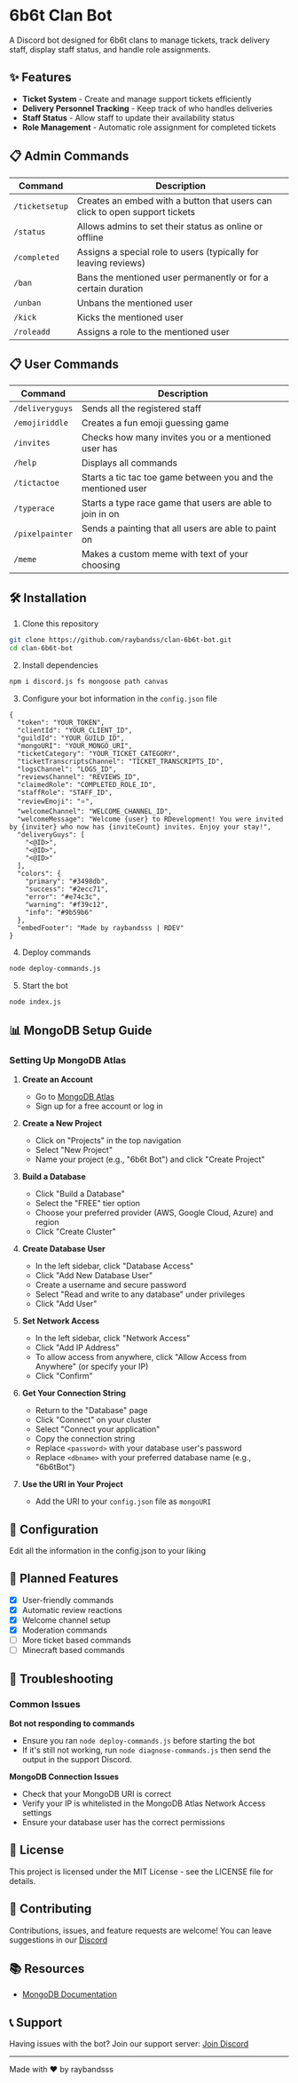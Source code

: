 # 6b6t Clan Bot

A Discord bot designed for 6b6t clans to manage tickets, track delivery staff, display staff status, and handle role assignments.

## ✨ Features

- **Ticket System** - Create and manage support tickets efficiently
- **Delivery Personnel Tracking** - Keep track of who handles deliveries
- **Staff Status** - Allow staff to update their availability status
- **Role Management** - Automatic role assignment for completed tickets

## 📋 Admin Commands

| Command | Description |
|---------|-------------|
| `/ticketsetup` | Creates an embed with a button that users can click to open support tickets |
| `/status` | Allows admins to set their status as online or offline |
| `/completed` | Assigns a special role to users (typically for leaving reviews) |
| `/ban` | Bans the mentioned user permanently or for a certain duration |
| `/unban` | Unbans the mentioned user |
| `/kick` | Kicks the mentioned user |
| `/roleadd` | Assigns a role to the mentioned user |

## 📋 User Commands

| Command | Description |
|---------|-------------|
| `/deliveryguys` | Sends all the registered staff |
| `/emojiriddle` | Creates a fun emoji guessing game |
| `/invites` | Checks how many invites you or a mentioned user has |
| `/help` | Displays all commands |
| `/tictactoe` | Starts a tic tac toe game between you and the mentioned user |
| `/typerace` | Starts a type race game that users are able to join in on |
| `/pixelpainter` | Sends a painting that all users are able to paint on |
| `/meme` | Makes a custom meme with text of your choosing |

## 🛠️ Installation

1. Clone this repository
```bash
git clone https://github.com/raybandss/clan-6b6t-bot.git
cd clan-6b6t-bot
```

2. Install dependencies
```bash
npm i discord.js fs mongoose path canvas
```

3. Configure your bot information in the `config.json` file
```
{
  "token": "YOUR_TOKEN",
  "clientId": "YOUR_CLIENT_ID",
  "guildId": "YOUR_GUILD_ID",
  "mongoURI": "YOUR_MONGO_URI",
  "ticketCategory": "YOUR_TICKET_CATEGORY",
  "ticketTranscriptsChannel": "TICKET_TRANSCRIPTS_ID",
  "logsChannel": "LOGS_ID",
  "reviewsChannel": "REVIEWS_ID",
  "claimedRole": "COMPLETED_ROLE_ID",
  "staffRole": "STAFF_ID",
  "reviewEmoji": "⭐",
  "welcomeChannel": "WELCOME_CHANNEL_ID",
  "welcomeMessage": "Welcome {user} to RDevelopment! You were invited by {inviter} who now has {inviteCount} invites. Enjoy your stay!",
  "deliveryGuys": [
    "<@ID>", 
    "<@ID>",
    "<@ID>"
  ],
  "colors": {
    "primary": "#3498db",
    "success": "#2ecc71",
    "error": "#e74c3c",
    "warning": "#f39c12",
    "info": "#9b59b6"
  },
  "embedFooter": "Made by raybandsss | RDEV"
}
```
4. Deploy commands
```bash
node deploy-commands.js
```
5. Start the bot
```bash
node index.js
```

## 📊 MongoDB Setup Guide

### Setting Up MongoDB Atlas

1. **Create an Account**
   - Go to [MongoDB Atlas](https://www.mongodb.com/cloud/atlas)
   - Sign up for a free account or log in

2. **Create a New Project**
   - Click on "Projects" in the top navigation
   - Select "New Project"
   - Name your project (e.g., "6b6t Bot") and click "Create Project"

3. **Build a Database**
   - Click "Build a Database"
   - Select the "FREE" tier option
   - Choose your preferred provider (AWS, Google Cloud, Azure) and region
   - Click "Create Cluster"

4. **Create Database User**
   - In the left sidebar, click "Database Access"
   - Click "Add New Database User"
   - Create a username and secure password
   - Select "Read and write to any database" under privileges
   - Click "Add User"

5. **Set Network Access**
   - In the left sidebar, click "Network Access"
   - Click "Add IP Address"
   - To allow access from anywhere, click "Allow Access from Anywhere" (or specify your IP)
   - Click "Confirm"

6. **Get Your Connection String**
   - Return to the "Database" page
   - Click "Connect" on your cluster
   - Select "Connect your application"
   - Copy the connection string
   - Replace `<password>` with your database user's password
   - Replace `<dbname>` with your preferred database name (e.g., "6b6tBot")

7. **Use the URI in Your Project**
   - Add the URI to your `config.json` file as `mongoURI`

## 🔧 Configuration

Edit all the information in the config.json to your liking


## 🔄 Planned Features

- [X] User-friendly commands
- [X] Automatic review reactions
- [X] Welcome channel setup
- [X] Moderation commands
- [ ] More ticket based commands
- [ ] Minecraft based commands

## 🐛 Troubleshooting

### Common Issues

**Bot not responding to commands**
- Ensure you ran `node deploy-commands.js` before starting the bot
- If it's still not working, run `node diagnose-commands.js` then send the output in the support Discord.

**MongoDB Connection Issues**
- Check that your MongoDB URI is correct
- Verify your IP is whitelisted in the MongoDB Atlas Network Access settings
- Ensure your database user has the correct permissions

## 📜 License

This project is licensed under the MIT License - see the LICENSE file for details.

## 🤝 Contributing

Contributions, issues, and feature requests are welcome! You can leave suggestions in our [Discord](https://discord.gg/XUCwtuRn69)


## 📚 Resources

- [MongoDB Documentation](https://docs.mongodb.com/)

## 📞 Support

Having issues with the bot? Join our support server:
[Join Discord](https://discord.gg/XUCwtuRn69)

---

Made with ❤️ by raybandsss 
